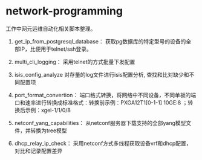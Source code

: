 # network-programming
工作中网元运维自动化相关脚本整理。

1. get_ip_from_postgresql_database：
获取pg数据库的特定型号的设备的全部IP，比便用于telnet/ssh登录。
   
2. multi_cli_logging：
采用telnet的方式批量下发配置
   
3. isis_config_analyze
对存量的log文件进行isis配置分析, 查找和比对缺少和不同配置项

4. port_format_convertion：
端口格式转换，将网络中不同设备，不同单板的端口和速率进行转换成标准格式：转换前示例：PXGA12T1[0-1-1] 10GE:8 ；转换后示例：xgei-1/1/0/8

5. netconf_yang_capabilities：
从netconf服务器下载支持的全部yang模型文件，并转换为tree模型

6. dhcp_relay_ip_check：
采用netconf方式多线程获取设备vrf和dhcp配置，对比和记录配置差异
